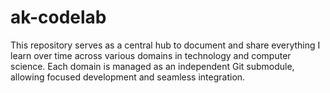 # ak-codelab
This repository serves as a central hub to document and share everything I learn over time across various domains in technology and computer science. Each domain is managed as an independent Git submodule, allowing focused development and seamless integration.

